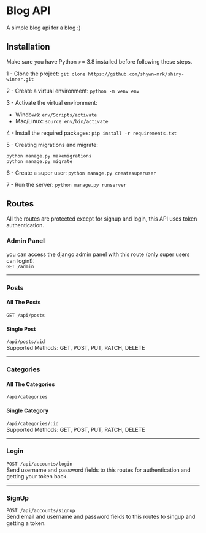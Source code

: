 # Blog API
A simple blog api for a blog :)

## Installation
Make sure you have Python >= 3.8 installed before following these steps.

1 - Clone the project:
`git clone https://github.com/shywn-mrk/shiny-winner.git`

2 - Create a virtual environment:
`python -m venv env`

3 - Activate the virtual environment:
- Windows:
`env/Scripts/activate`
- Mac/Linux:
`source env/bin/activate`

4 - Install the required packages:
`pip install -r requirements.txt`

5 - Creating migrations and migrate:
```
python manage.py makemigrations
python manage.py migrate
```
6 - Create a super user:
`python manage.py createsuperuser`

7 - Run the server:
`python manage.py runserver`

## Routes

All the routes are protected except for signup and login, this API uses token authentication.


### Admin Panel
you can access the django admin panel with this route (only super users can login!):<br/>
`GET /admin`

---

### Posts

#### All The Posts
`GET /api/posts`

#### Single Post
`/api/posts/:id`<br/>
Supported Methods: GET, POST, PUT, PATCH, DELETE

---

### Categories

#### All The Categories
`/api/categories`

#### Single Category
`/api/categories/:id`<br/>
Supported Methods: GET, POST, PUT, PATCH, DELETE

---

### Login
`POST /api/accounts/login`<br/>
Send username and password fields to this routes for authentication and getting your token back.

---

### SignUp
`POST /api/accounts/signup`<br/>
Send email and username and password fields to this routes to singup and getting a token.
